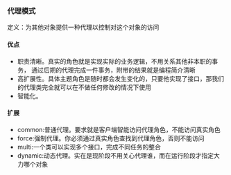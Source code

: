 ### 代理模式

定义：为其他对象提供一种代理以控制对这个对象的访问

#### 优点
- 职责清晰。真实的角色就是实现实际的业务逻辑，不用关系其他非本职的事务，
  通过后期的代理完成一件事务，附带的结果就是编程简介清晰
- 高扩展性。具体主题角色是随时都会发生变化的，只要他实现了接口，那我们
  的代理类完全就可以在不做任何修改的情况下使用
- 智能化。

#### 扩展
- common:普通代理。要求就是客户端智能访问代理角色，不能访问真实角色
- force:强制代理。你必须通过真实角色查找到代理角色，否则不能访问
- multi:一个类可以实现多个接口，完成不同任务的整合
- dynamic:动态代理。实在是现阶段不用关心代理谁，而在运行阶段才指定大力哪个对象

